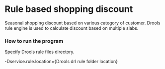 # Rule based shopping discount
Seasonal shopping discount based on various category of customer. Drools rule engine is used to calculate discount based on multiple slabs.

### How to run the program
Specify Drools rule files directory.
 
-Dservice.rule.location={Drools drl rule folder location}
